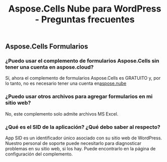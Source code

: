 ﻿---
title: Aspose.Cells Nube para WordPress - Preguntas frecuentes
second_title: Aspose.Cells Cloud Documen
type: docs
url: /es/aspose-cells-cloud-for-wordpress-faqs/
description: Aspose.Cells La nube admite Excel para crear, convertir, fusionar, dividir, proteger, operación de objetos internos, etc.
weight: 40
---
## Aspose.Cells Formularios
### ¿Puedo usar el complemento de formularios Aspose.Cells sin tener una cuenta en aspose.cloud?
 Sí, ahora el complemento de formularios Aspose.Cells es GRATUITO y, por lo tanto, no es necesario tener una cuenta en[aspose.nube](https://www.aspose.cloud/)
### ¿Puedo usar otros archivos para agregar formularios en mi sitio web?
No, este complemento solo admite archivos MS Excel.
### ¿Qué es el SID de la aplicación? ¿Qué debo saber al respecto?
App SID es un identificador único asociado con su sitio web de WordPress. Nuestro personal de soporte puede necesitarlo para diagnosticar problemas en su sitio web, si los hay. Puede encontrarlo en la página de configuración del complemento.
